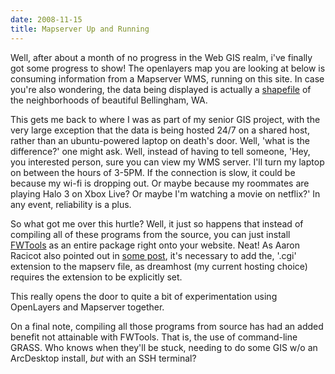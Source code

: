 ```yaml
---
date: 2008-11-15
title: Mapserver Up and Running
---
```


Well, after about a month of no progress in the Web GIS realm, i've finally got some progress to show! The openlayers map you are looking at below is consuming information from a Mapserver WMS, running on this site. In case you're also wondering, the data being displayed is actually a [shapefile](http://www.cob.org/services/maps/index.aspx) of the neighborhoods of beautiful Bellingham, WA. <!-- more -->



This gets me back to where I was as part of my senior GIS project, with the very large exception that the data is being hosted 24/7 on a shared host, rather than an ubuntu-powered laptop on death's door. Well, 'what is the difference?' one might ask. Well, instead of having to tell someone, 'Hey, you interested person, sure you can view my WMS server. I'll turn my laptop on between the hours of 3-5PM. If the connection is slow, it could be because my wi-fi is dropping out. Or maybe because my roommates are playing Halo 3 on Xbox Live? Or maybe I'm watching a movie on netflix?' In any event, reliability is a plus.

So what got me over this hurtle? Well, it just so happens that instead of compiling all of these programs from the source, you can just install [FWTools](http://fwtools.maptools.org/) as an entire package right onto your website. Neat! As Aaron Racicot also pointed out in [some post](http://www.mail-archive.com/mapserver-users@lists.umn.edu/msg13520.html), it's necessary to add the, '.cgi' extension to the mapserv file, as dreamhost (my current hosting choice) requires the extension to be explicitly set.

This really opens the door to quite a bit of experimentation using OpenLayers and Mapserver together.

On a final note, compiling all those programs from source has had an added benefit not attainable with FWTools. That is, the use of command-line GRASS. Who knows when they'll be stuck, needing to do some GIS w/o an ArcDesktop install, _but_ with an SSH terminal?
